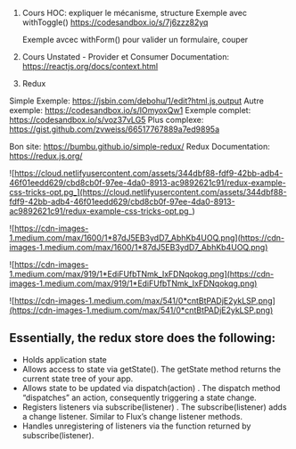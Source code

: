 1.  Cours HOC: expliquer le mécanisme, structure
    Exemple avec withToggle()
    https://codesandbox.io/s/7j6zzz82yq

    Exemple avcec withForm() pour valider un formulaire, couper

2.  Cours Unstated - Provider et Consumer
    Documentation: https://reactjs.org/docs/context.html

3.  Redux

Simple Exemple: https://jsbin.com/debohu/1/edit?html,js,output
Autre exemple: https://codesandbox.io/s/lOmyoxQw1
Exemple complet: https://codesandbox.io/s/voz37vLG5
Plus complexe: https://gist.github.com/zvweiss/66517767889a7ed9895a

Bon site: https://bumbu.github.io/simple-redux/
Redux Documentation: https://redux.js.org/

![https://cloud.netlifyusercontent.com/assets/344dbf88-fdf9-42bb-adb4-46f01eedd629/cbd8cb0f-97ee-4da0-8913-ac9892621c91/redux-example-css-tricks-opt.pg_](https://cloud.netlifyusercontent.com/assets/344dbf88-fdf9-42bb-adb4-46f01eedd629/cbd8cb0f-97ee-4da0-8913-ac9892621c91/redux-example-css-tricks-opt.pg_)

![https://cdn-images-1.medium.com/max/1600/1*87dJ5EB3ydD7_AbhKb4UOQ.png](https://cdn-images-1.medium.com/max/1600/1*87dJ5EB3ydD7_AbhKb4UOQ.png)

![https://cdn-images-1.medium.com/max/919/1*EdiFUfbTNmk_IxFDNqokqg.png](https://cdn-images-1.medium.com/max/919/1*EdiFUfbTNmk_IxFDNqokqg.png)

![https://cdn-images-1.medium.com/max/541/0*cntBtPADjE2ykLSP.png](https://cdn-images-1.medium.com/max/541/0*cntBtPADjE2ykLSP.png)

## Essentially, the redux store does the following:

- Holds application state
- Allows access to state via getState(). The getState method returns the current state tree of your app.
- Allows state to be updated via dispatch(action) . The dispatch method “dispatches” an action, consequently triggering a state change.
- Registers listeners via subscribe(listener) . The subscribe(listener) adds a change listener. Similar to Flux’s change listener methods.
- Handles unregistering of listeners via the function returned by subscribe(listener).
